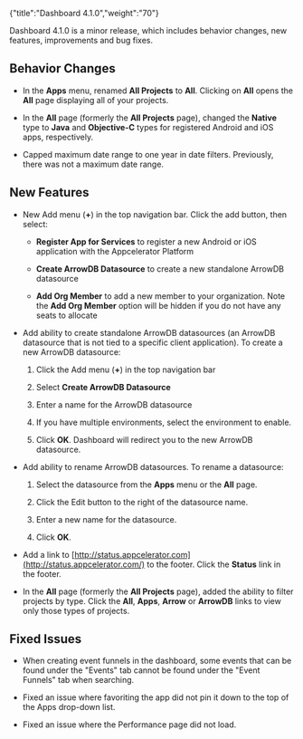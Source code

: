 {"title":"Dashboard 4.1.0","weight":"70"}

Dashboard 4.1.0 is a minor release, which includes behavior changes, new features, improvements and bug fixes.

## Behavior Changes

* In the **Apps** menu, renamed **All Projects** to **All**. Clicking on **All** opens the **All** page displaying all of your projects.

* In the **All** page (formerly the **All Projects** page), changed the **Native** type to **Java** and **Objective-C** types for registered Android and iOS apps, respectively.

* Capped maximum date range to one year in date filters. Previously, there was not a maximum date range.


## New Features

* New Add menu (**+**) in the top navigation bar. Click the add button, then select:

  * **Register App for Services** to register a new Android or iOS application with the Appcelerator Platform

  * **Create ArrowDB Datasource** to create a new standalone ArrowDB datasource

  * **Add Org Member** to add a new member to your organization. Note the **Add Org Member** option will be hidden if you do not have any seats to allocate

* Add ability to create standalone ArrowDB datasources (an ArrowDB datasource that is not tied to a specific client application). To create a new ArrowDB datasource:

  1. Click the Add menu (**+**) in the top navigation bar

  2. Select **Create ArrowDB Datasource**

  3. Enter a name for the ArrowDB datasource

  4. If you have multiple environments, select the environment to enable.

  5. Click **OK**. Dashboard will redirect you to the new ArrowDB datasource.

* Add ability to rename ArrowDB datasources. To rename a datasource:

  1. Select the datasource from the **Apps** menu or the **All** page.

  2. Click the Edit button to the right of the datasource name.

  3. Enter a new name for the datasource.

  4. Click **OK**.

* Add a link to [http://status.appcelerator.com](http://status.appcelerator.com/) to the footer. Click the **Status** link in the footer.

* In the **All** page (formerly the **All Projects** page), added the ability to filter projects by type. Click the **All**, **Apps**, **Arrow** or **ArrowDB** links to view only those types of projects.


## Fixed Issues

* When creating event funnels in the dashboard, some events that can be found under the "Events" tab cannot be found under the "Event Funnels" tab when searching.

* Fixed an issue where favoriting the app did not pin it down to the top of the Apps drop-down list.

* Fixed an issue where the Performance page did not load.
